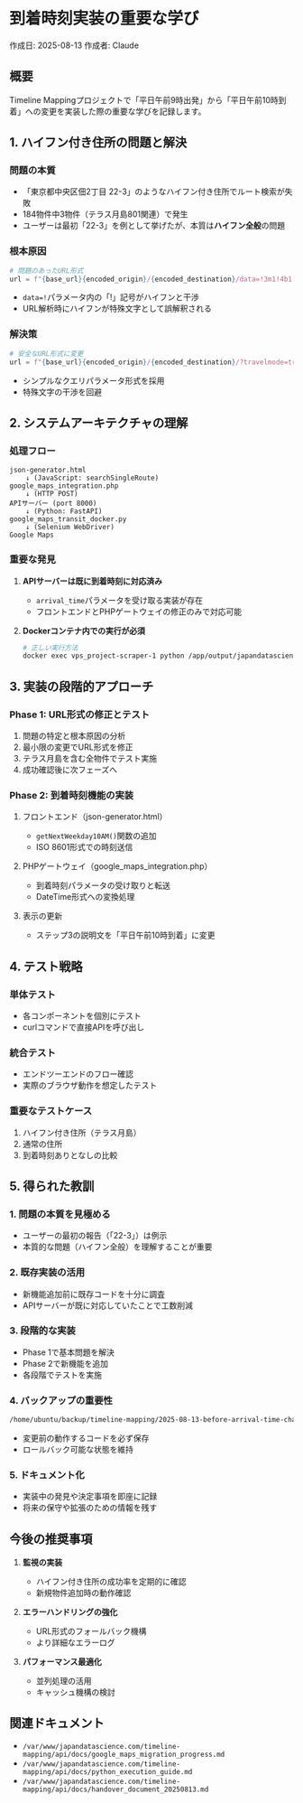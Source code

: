 # 到着時刻実装の重要な学び

作成日: 2025-08-13
作成者: Claude

## 概要

Timeline Mappingプロジェクトで「平日午前9時出発」から「平日午前10時到着」への変更を実装した際の重要な学びを記録します。

## 1. ハイフン付き住所の問題と解決

### 問題の本質
- 「東京都中央区佃2丁目 22-3」のようなハイフン付き住所でルート検索が失敗
- 184物件中3物件（テラス月島801関連）で発生
- ユーザーは最初「22-3」を例として挙げたが、本質は**ハイフン全般**の問題

### 根本原因
```python
# 問題のあったURL形式
url = f"{base_url}{encoded_origin}/{encoded_destination}/data=!3m1!4b1!4m2!4m1!3e3"
```
- `data=!`パラメータ内の「!」記号がハイフンと干渉
- URL解析時にハイフンが特殊文字として誤解釈される

### 解決策
```python
# 安全なURL形式に変更
url = f"{base_url}{encoded_origin}/{encoded_destination}/?travelmode=transit"
```
- シンプルなクエリパラメータ形式を採用
- 特殊文字の干渉を回避

## 2. システムアーキテクチャの理解

### 処理フロー
```
json-generator.html 
    ↓ (JavaScript: searchSingleRoute)
google_maps_integration.php
    ↓ (HTTP POST)
APIサーバー (port 8000)
    ↓ (Python: FastAPI)
google_maps_transit_docker.py
    ↓ (Selenium WebDriver)
Google Maps
```

### 重要な発見
1. **APIサーバーは既に到着時刻に対応済み**
   - `arrival_time`パラメータを受け取る実装が存在
   - フロントエンドとPHPゲートウェイの修正のみで対応可能

2. **Dockerコンテナ内での実行が必須**
   ```bash
   # 正しい実行方法
   docker exec vps_project-scraper-1 python /app/output/japandatascience.com/timeline-mapping/api/スクリプト名.py
   ```

## 3. 実装の段階的アプローチ

### Phase 1: URL形式の修正とテスト
1. 問題の特定と根本原因の分析
2. 最小限の変更でURL形式を修正
3. テラス月島を含む全物件でテスト実施
4. 成功確認後に次フェーズへ

### Phase 2: 到着時刻機能の実装
1. フロントエンド（json-generator.html）
   - `getNextWeekday10AM()`関数の追加
   - ISO 8601形式での時刻送信

2. PHPゲートウェイ（google_maps_integration.php）
   - 到着時刻パラメータの受け取りと転送
   - DateTime形式への変換処理

3. 表示の更新
   - ステップ3の説明文を「平日午前10時到着」に変更

## 4. テスト戦略

### 単体テスト
- 各コンポーネントを個別にテスト
- curlコマンドで直接APIを呼び出し

### 統合テスト
- エンドツーエンドのフロー確認
- 実際のブラウザ動作を想定したテスト

### 重要なテストケース
1. ハイフン付き住所（テラス月島）
2. 通常の住所
3. 到着時刻ありとなしの比較

## 5. 得られた教訓

### 1. 問題の本質を見極める
- ユーザーの最初の報告（「22-3」）は例示
- 本質的な問題（ハイフン全般）を理解することが重要

### 2. 既存実装の活用
- 新機能追加前に既存コードを十分に調査
- APIサーバーが既に対応していたことで工数削減

### 3. 段階的な実装
- Phase 1で基本問題を解決
- Phase 2で新機能を追加
- 各段階でテストを実施

### 4. バックアップの重要性
```bash
/home/ubuntu/backup/timeline-mapping/2025-08-13-before-arrival-time-change/
```
- 変更前の動作するコードを必ず保存
- ロールバック可能な状態を維持

### 5. ドキュメント化
- 実装中の発見や決定事項を即座に記録
- 将来の保守や拡張のための情報を残す

## 今後の推奨事項

1. **監視の実装**
   - ハイフン付き住所の成功率を定期的に確認
   - 新規物件追加時の動作確認

2. **エラーハンドリングの強化**
   - URL形式のフォールバック機構
   - より詳細なエラーログ

3. **パフォーマンス最適化**
   - 並列処理の活用
   - キャッシュ機構の検討

## 関連ドキュメント
- `/var/www/japandatascience.com/timeline-mapping/api/docs/google_maps_migration_progress.md`
- `/var/www/japandatascience.com/timeline-mapping/api/docs/python_execution_guide.md`
- `/var/www/japandatascience.com/timeline-mapping/api/docs/handover_document_20250813.md`